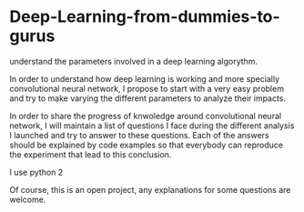 # Deep-Learning-from-dummies-to-gurus
understand the parameters involved in a deep learning algorythm.

In order to understand how deep learning is working and more specially convolutional neural network, I propose to start with a very easy problem and try to make varying the different parameters to analyze their impacts.

In order to share the progress of knwoledge around convolutional neural network, I will maintain a list of questions I face during the different analysis I launched and try to answer to these questions. Each of the answers should be explained by code examples so that everybody can reproduce the experiment that lead to this conclusion.

I use python 2

Of course, this is an open project, any explanations for some questions are welcome.
